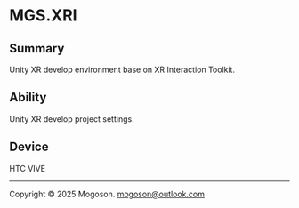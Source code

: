 # MGS.XRI

## Summary

Unity XR develop environment base on XR Interaction Toolkit.

## Ability

Unity XR develop project settings.

## Device

HTC VIVE

---

Copyright © 2025 Mogoson.	mogoson@outlook.com
